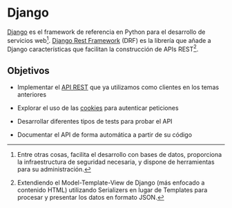 # Django

[Django](https://www.djangoproject.com/) es el framework de referencia en Python para el desarrollo de servicios web[^1]. [Django Rest Framework](https://www.django-rest-framework.org/) (DRF) es la librería que añade a Django características que facilitan la construcción de APIs REST[^2].

## Objetivos

- Implementar el [API REST](../html/intro.md) que ya utilizamos como clientes en los temas anteriores

- Explorar el uso de las [cookies](../protocolos/cookies.md) para autenticar peticiones

- Desarrollar diferentes tipos de tests para probar el API

- Documentar el API de forma automática a partir de su código

[^1]: Entre otras cosas, facilita el desarrollo con bases de datos, proporciona la infraestructura de seguridad necesaria, y dispone de herramientas para su administración.

[^2]: Extendiendo el Model-Template-View de Django (más enfocado a contenido HTML) utilizando Serializers en lugar de Templates para procesar y presentar los datos en formato JSON.
